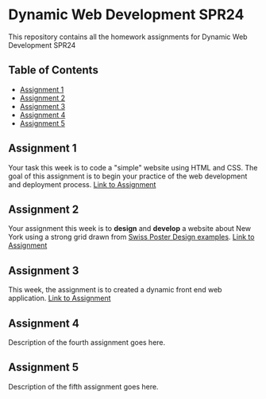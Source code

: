 # Dynamic Web Development SPR24
This repository contains all the homework assignments for Dynamic Web Development SPR24

## Table of Contents

- [Assignment 1](#assignment-1)
- [Assignment 2](#assignment-2)
- [Assignment 3](#assignment-3)
- [Assignment 4](#assignment-4)
- [Assignment 5](#assignment-5)

## Assignment 1

Your task this week is to code a "simple" website using HTML and CSS. The goal of this assignment is to begin your practice of the web development and deployment process. 
[Link to Assignment](https://github.com/jz2450/ITP_Dynamic_Web/tree/main/assignment-1)

## Assignment 2

Your assignment this week is to **design** and **develop** a website about New York using a strong grid drawn from [Swiss Poster Design examples](https://duckduckgo.com/?q=swiss+poster+design&t=ffab&iax=images&ia=images). 
[Link to Assignment](https://github.com/jz2450/ITP_Dynamic_Web/tree/main/assignment-2)

## Assignment 3

This week, the assignment is to created a dynamic front end web application.
[Link to Assignment](https://github.com/jz2450/ITP_Dynamic_Web/tree/main/assignment-3)

## Assignment 4

Description of the fourth assignment goes here.

## Assignment 5

Description of the fifth assignment goes here.

